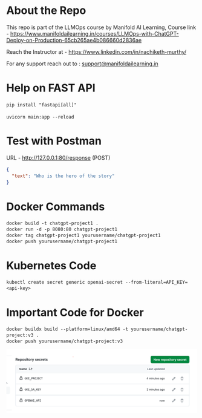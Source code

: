 # About the Repo
This repo is part of the LLMOps course by Manifold AI Learning,
Course link - https://www.manifoldailearning.in/courses/LLMOps-with-ChatGPT-Deploy-on-Production-65cb265ae4b086660d2836ae

Reach the Instructor at - https://www.linkedin.com/in/nachiketh-murthy/

For any support reach out to : support@manifoldailearning.in

# Help on FAST API

```
pip install "fastapi[all]"

uvicorn main:app --reload
```

# Test with Postman

URL - http://127.0.0.1:80/response
(POST)

```json
{
  "text": "Who is the hero of the story"
}

```

# Docker Commands

```
docker build -t chatgpt-project1 .
docker run -d -p 8080:80 chatgpt-project1
docker tag chatgpt-project1 yourusername/chatgpt-project1
docker push yourusername/chatgpt-project1
```

# Kubernetes Code

```
kubectl create secret generic openai-secret --from-literal=API_KEY=<api-key>
```

# Important Code for Docker

```
docker buildx build --platform=linux/amd64 -t yourusername/chatgpt-project:v3 .
docker push yourusername/chatgpt-project:v3
```

![alt text](image.png)
